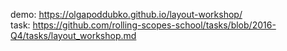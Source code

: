 demo: https://olgapoddubko.github.io/layout-workshop/
<br>
task: https://github.com/rolling-scopes-school/tasks/blob/2016-Q4/tasks/layout_workshop.md
